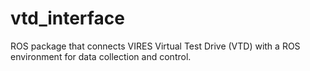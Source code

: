 # vtd_interface
ROS package that connects VIRES Virtual Test Drive (VTD) with a ROS environment for data collection and control.
